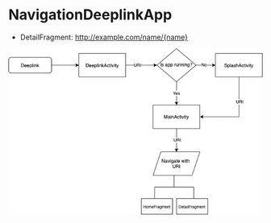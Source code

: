# NavigationDeeplinkApp

* DetailFragment: http://example.com/name/{name}

![Deeplink flow diagram](/screenshots/flow.png)
